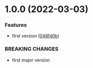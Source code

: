 # 1.0.0 (2022-03-03)


### Features

* first version ([048fd0b](https://github.com/codibre/fixed-queue/commit/048fd0b51023bd0318b6b84c4c29b91fb1773042))


### BREAKING CHANGES

* first major version
